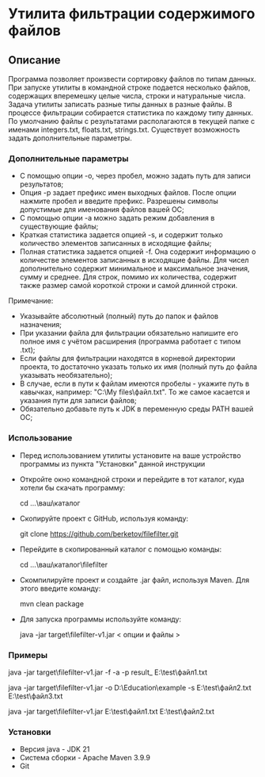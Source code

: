 # Утилита фильтрации содержимого файлов

## Описание
Программа позволяет произвести сортировку файлов по типам данных. При запуске утилиты в командной строке подается несколько файлов, содержащих вперемешку целые числа, строки и натуральные числа. Задача утилиты записать разные типы данных в разные файлы. В процессе фильтрации собирается статистика по каждому типу данных. По умолчанию файлы с результатами располагаются в текущей папке с именами integers.txt, floats.txt, strings.txt. Существует возможность задать дополнительные параметры.

### Дополнительные параметры
* С помощью опции -o, через пробел, можно задать путь для записи результатов;
* Опция -p задает префикс имен выходных файлов. После опции нажмите пробел и введите префикс. Разрешены символы допустимые для именования файлов вашей ОС;
* С помощью опции -a можно задать режим добавления в существующие файлы;
* Краткая статистика задается опцией -s, и содержит только количество элементов записанных в исходящие файлы;
* Полная статистика задается опцией -f. Она содержит информацию о количестве элементов записанных в исходящие файлы. Для чисел дополнительно содержит минимальное и максимальное значения, сумму и среднее. Для строк, помимо их количества, содержит также размер самой короткой строки и самой длинной строки.

Примечание:
- Указывайте абсолютный (полный) путь до папок и файлов назначения;
- При указании файла для фильтрации обязательно напишите его полное имя с учётом расширения (программа работает с типом .txt);
- Если файлы для фильтрации находятся в корневой директории проекта, то достаточно указать только их имя (полный путь до файла указывать необязательно);
- В случае, если в пути к файлам имеются пробелы - укажите путь в кавычках, например: "C:\My files\файл.txt". То же самое касается и указания пути для записи файлов;
- Обязательно добавьте путь к JDK в переменную среды PATH вашей ОС;

### Использование
* Перед использованием утилиты установите на ваше устройство программы из пункта "Установки" данной инструкции

* Откройте окно командной строки и перейдите в тот каталог, куда хотели бы скачать программу:

    cd ...\ваш\каталог

* Скопируйте проект с GitHub, используя команду:

   git clone https://github.com/berketov/filefilter.git

* Перейдите в скопированный каталог с помощью команды:

   cd ...\ваш\каталог\filefilter

* Скомпилируйте проект и создайте .jar файл, используя Maven. Для этого введите команду:

   mvn clean package

* Для запуска программы используйте команду:

   java -jar target\filefilter-v1.jar < опции и файлы >
   
### Примеры

java -jar target\filefilter-v1.jar -f -a -p result_ E:\test\файл1.txt

java -jar target\filefilter-v1.jar -o D:\Education\example -s E:\test\файл2.txt E:\test\файл3.txt 

java -jar target\filefilter-v1.jar E:\test\файл1.txt E:\test\файл2.txt

### Установки
- Версия java - JDK 21
- Система сборки - Apache Maven 3.9.9
- Git
